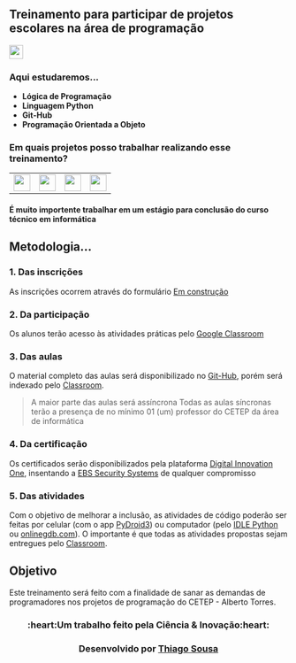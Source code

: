## Treinamento para participar de projetos escolares na área de programação

<a href="https://forms.gle/fYqa5JedAjEbSqWU9" target="_blank"><img src="https://img.shields.io/badge/Inscrições-nocolor?style=flat" style="height: 25px"/></a>

### Aqui estudaremos...

- **Lógica de Programação**
- **Linguagem Python**
- **Git-Hub**
- **Programação Orientada a Objeto**

### Em quais projetos posso trabalhar realizando esse treinamento?


| | | | | 
| - | - | - | - |
| <a href="https://github.com/AGRO-CETEP" target="_blank"><img src="https://img.shields.io/badge/AGRO%20CETEP-nocolor?style=flat" style="height: 30px"/></a> | <a href="https://github.com/EBS-Security-Systems" target="_blank"><img src="https://img.shields.io/badge/Encryption's Builder Studio Security Systems-black?style=flat" style="height: 30px"/></a> | <a href="https://github.com/Fenix-Line" target="_blank"><img src="https://img.shields.io/badge/Fenix Line Innovation-purple?style=flat" style="height: 30px"/></a> | <a href="https://github.com/NiltonSilva10/PIBIC-EM" target="_blank"><img src="https://img.shields.io/badge/PIBIC EM UFRB-white?style=flat" style="height: 30px"/></a> |

#### É muito importente trabalhar em um estágio para conclusão do curso técnico em informática

## Metodologia...

### 1. Das inscrições

  As inscrições ocorrem através do formulário [Em construção](https://ebs-systems.epizy.com/)  

### 2. Da participação
  
   Os alunos terão acesso às atividades práticas pelo [Google Classroom](https://classroom.google.com/c/NTQzNjQ1NjgyNTMw?cjc=yxah6r7)
   
### 3. Das aulas

  O material completo das aulas será disponibilizado no [Git-Hub](/), porém será indexado pelo [Classroom](https://classroom.google.com/c/NTQzNjQ1NjgyNTMw?cjc=yxah6r7). 
  
  > A maior parte das aulas será assíncrona
  > Todas as aulas síncronas terão a presença de no mínimo 01 (um) professor do CETEP da área de informática

### 4. Da certificação

  Os certificados serão disponibilizados pela plataforma [Digital Innovation One](https://web.dio.me), insentando a [EBS Security Systems](https://github.com/EBS-Security-Systems) de qualquer compromisso

### 5. Das atividades

  Com o objetivo de melhorar a inclusão, as atividades de código poderão ser feitas por celular (com o app [PyDroid3](https://play.google.com/store/apps/details?id=ru.iiec.pydroid3&hl=pt_BR&gl=US&pli=1)) ou computador (pelo [IDLE Python](https://www.python.org/) ou [onlinegdb.com](https://www.onlinegdb.com/online_python_compiler)).
  O importante é que todas as atividades propostas sejam entregues pelo [Classroom](https://classroom.google.com/c/NTQzNjQ1NjgyNTMw?cjc=yxah6r7).

## Objetivo

  Este treinamento será feito com a finalidade de sanar as demandas de programadores nos projetos de programação do CETEP - Alberto Torres. 
<h3 align=center> :heart:Um trabalho feito pela <b>Ciência & Inovação</b>:heart:</h3>
<h3 align=center>Desenvolvido por <b><a href="https://thiagosousa81.wordpress.com/">Thiago Sousa</a></b></h3>
